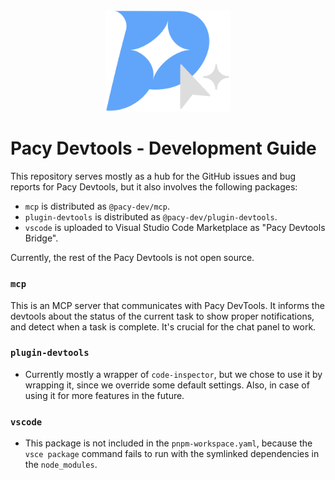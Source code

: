 
<div align="center">
  <img src="packages/assets/pacy-logo.svg" alt="Pacy Logo" width=200px>
</div>

# Pacy Devtools - Development Guide

This repository serves mostly as a hub for the GitHub issues and bug reports for Pacy Devtools, but it also involves the following packages:

- `mcp` is distributed as `@pacy-dev/mcp`.
- `plugin-devtools` is distributed as `@pacy-dev/plugin-devtools`.
- `vscode` is uploaded to Visual Studio Code Marketplace as "Pacy Devtools Bridge".

Currently, the rest of the Pacy Devtools is not open source. 

### `mcp`

This is an MCP server that communicates with Pacy DevTools. It informs the devtools about the status of the current task to show proper notifications, and detect when a task is complete. It's crucial for the chat panel to work.

### `plugin-devtools`

- Currently mostly a wrapper of `code-inspector`, but we chose to use it by wrapping it, since we override some default settings. Also, in case of using it for more features in the future.

### `vscode`

- This package is not included in the `pnpm-workspace.yaml`, because the `vsce package` command fails to run with the symlinked dependencies in the `node_modules`.

